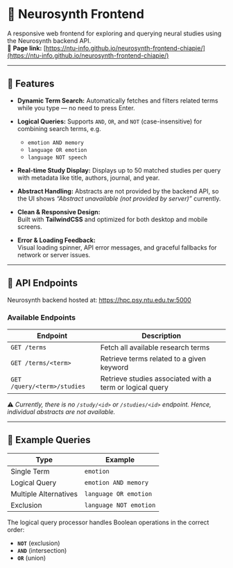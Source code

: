 # 🧠 Neurosynth Frontend

A responsive web frontend for exploring and querying neural studies using the Neurosynth backend API.  
🔗 **Page link:** [https://ntu-info.github.io/neurosynth-frontend-chiapie/](https://ntu-info.github.io/neurosynth-frontend-chiapie/)

---

## 🚀 Features

- **Dynamic Term Search:**  Automatically fetches and filters related terms while you type — no need to press Enter.

- **Logical Queries:**  Supports `AND`, `OR`, and `NOT` (case-insensitive) for combining search terms, e.g.  
  - `emotion AND memory`  
  - `language OR emotion`  
  - `language NOT speech`

- **Real-time Study Display:**  Displays up to 50 matched studies per query with metadata like title, authors, journal, and year.

- **Abstract Handling:**  Abstracts are not provided by the backend API, so the UI shows  *“Abstract unavailable (not provided by server)”* currently.

- **Clean & Responsive Design:**  
  Built with **TailwindCSS** and optimized for both desktop and mobile screens.

- **Error & Loading Feedback:**  
  Visual loading spinner, API error messages, and graceful fallbacks for network or server issues.

---

## 🧩 API Endpoints

Neurosynth backend hosted at: https://hpc.psy.ntu.edu.tw:5000


### Available Endpoints

| Endpoint | Description |
|-----------|--------------|
| `GET /terms` | Fetch all available research terms |
| `GET /terms/<term>` | Retrieve terms related to a given keyword |
| `GET /query/<term>/studies` | Retrieve studies associated with a term or logical query |

⚠️ *Currently, there is no `/study/<id>` or `/studies/<id>` endpoint. Hence, individual abstracts are not available.*

---

## 🌰 Example Queries

| Type | Example |
|------|----------|
| Single Term | `emotion` |
| Logical Query | `emotion AND memory` |
| Multiple Alternatives | `language OR emotion` |
| Exclusion | `language NOT emotion` |

The logical query processor handles Boolean operations in the correct order:
- **`NOT`** (exclusion)
- **`AND`** (intersection)
- **`OR`** (union)
